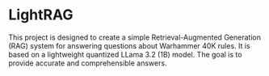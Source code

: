 # LightRAG
This project is designed to create a simple Retrieval-Augmented Generation (RAG) system for answering questions about Warhammer 40K rules. It is based on a lightweight quantized LLama 3.2 (1B) model. The goal is to provide accurate and comprehensible answers.
